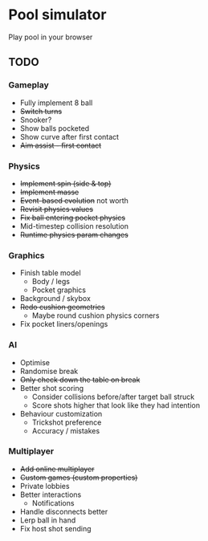 # Pool simulator

Play pool in your browser

## TODO

### Gameplay

- Fully implement 8 ball
- ~~Switch turns~~
- Snooker?
- Show balls pocketed
- Show curve after first contact
- ~~Aim assist - first contact~~

### Physics

- ~~Implement spin (side & top)~~
- ~~Implement masse~~
- ~~Event-based evolution~~ not worth
- ~~Revisit physics values~~
- ~~Fix ball entering pocket physics~~
- Mid-timestep collision resolution
- ~~Runtime physics param changes~~

### Graphics

- Finish table model
  - Body / legs
  - Pocket graphics
- Background / skybox
- ~~Redo cushion geometries~~
  - Maybe round cushion physics corners
- Fix pocket liners/openings

### AI

- Optimise
- Randomise break
- ~~Only check down the table on break~~
- Better shot scoring
  - Consider collisions before/after target ball struck
  - Score shots higher that look like they had intention
- Behaviour customization
  - Trickshot preference
  - Accuracy / mistakes

### Multiplayer

- ~~Add online multiplayer~~
- ~~Custom games (custom properties)~~
- Private lobbies
- Better interactions
  - Notifications
- Handle disconnects better
- Lerp ball in hand
- Fix host shot sending
